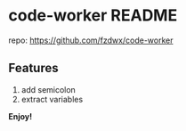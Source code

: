 # code-worker README

repo: <https://github.com/fzdwx/code-worker>

## Features

1. add semicolon
2. extract variables

**Enjoy!**
